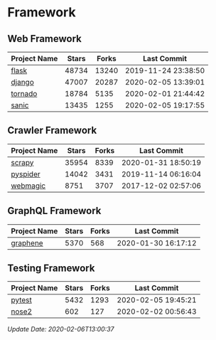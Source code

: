 # Framework

## Web Framework

| Project Name | Stars | Forks | Last Commit |
| ------------ | ----- | ----- | ----------- |
| [flask](https://github.com/pallets/flask) | 48734 | 13240 | 2019-11-24 23:38:50 |
| [django](https://github.com/django/django) | 47007 | 20287 | 2020-02-05 13:39:01 |
| [tornado](https://github.com/tornadoweb/tornado) | 18784 | 5135 | 2020-02-01 21:44:42 |
| [sanic](https://github.com/huge-success/sanic) | 13435 | 1255 | 2020-02-05 19:17:55 |

## Crawler Framework

| Project Name | Stars | Forks | Last Commit |
| ------------ | ----- | ----- | ----------- |
| [scrapy](https://github.com/scrapy/scrapy) | 35954 | 8339 | 2020-01-31 18:50:19 |
| [pyspider](https://github.com/binux/pyspider) | 14042 | 3431 | 2019-11-14 06:16:04 |
| [webmagic](https://github.com/code4craft/webmagic) | 8751 | 3707 | 2017-12-02 02:57:06 |

## GraphQL Framework

| Project Name | Stars | Forks | Last Commit |
| ------------ | ----- | ----- | ----------- |
| [graphene](https://github.com/graphql-python/graphene) | 5370 | 568 | 2020-01-30 16:17:12 |

## Testing Framework

| Project Name | Stars | Forks | Last Commit |
| ------------ | ----- | ----- | ----------- |
| [pytest](https://github.com/pytest-dev/pytest) | 5432 | 1293 | 2020-02-05 19:45:21 |
| [nose2](https://github.com/nose-devs/nose2) | 602 | 127 | 2020-02-02 00:56:43 |

*Update Date: 2020-02-06T13:00:37*